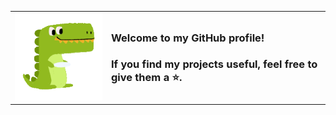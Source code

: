
<!--
**saidake/saidake** is a ✨ _special_ ✨ repository because its `README.md` (this file) appears on your GitHub profile.

Here are some ideas to get you started:

- 🔭 I’m currently working on ...
- 🌱 I’m currently learning ...
- 👯 I’m looking to collaborate on ...
- 🤔 I’m looking for help with ...
- 💬 Ask me about ...
- 📫 How to reach me: ...
- 😄 Pronouns: ...
- ⚡ Fun fact: ...
-->
<table>
<tr>
  <td border="0">
    <img src="assets/crocodile.gif"/>
  </td>
  <td border="0">
    <h3>Welcome to my GitHub profile!</h3>
    <h3>If you find my projects useful, feel free to give them a ⭐.</h3>
  </td>
</tr>
</table>



